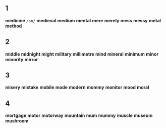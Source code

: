 ## 1
**medicine** 
`/sn/`
**medieval** 
**medium** 
**mental** 
**mere** 
**merely** 
**mess** 
**messy** 
**metal** 
**method** 

## 2
**middle** 
**midnight** 
**might** 
**military** 
**millimetre** 
**mind** 
**mineral** 
**minimum** 
**minor** 
**minority** 
**mirror** 

## 3
**misery** 
**mistake** 
**mobile** 
**mode** 
**modern** 
**mommy** 
**monitor** 
**mood** 
**moral** 

## 4
**mortgage** 
**motor** 
**motorway** 
**mountain** 
**mum** 
**mummy** 
**muscle** 
**museum** 
**mushroom** 